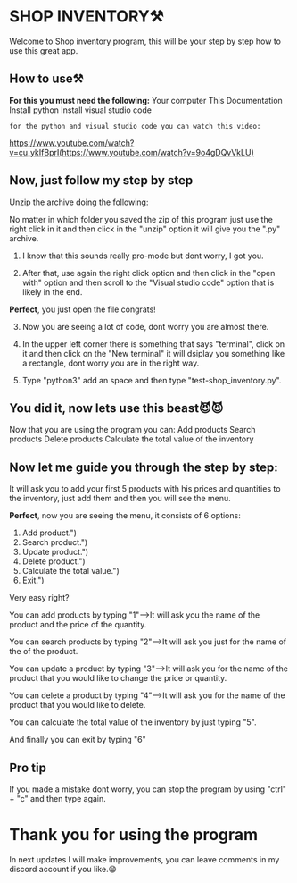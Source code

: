 # SHOP INVENTORY⚒️
Welcome to Shop inventory program, this will be your step by step how to use this great app.

## How to use⚒️
__For this you must need the following:__
Your computer
This Documentation
Install python
Install visual studio code

    for the python and visual studio code you can watch this video: 
  https://www.youtube.com/watch?v=cu_ykIfBprI(https://www.youtube.com/watch?v=9o4gDQvVkLU)

## **Now, just follow my step by step**

Unzip the archive doing the following:

No matter in which folder you saved the zip of this program just use the right click in it and then click in the "unzip" option it will give you the ".py" archive.

1. I know that this sounds really pro-mode but dont worry, I got you.

2. After that, use again the right click option and then click in the "open with" option and then scroll to the "Visual studio code" option that is likely in the end. 

**Perfect**, you just open the file congrats!

3. Now you are seeing a lot of code, dont worry you are almost there.

4. In the upper left corner there is something that says "terminal", click on it and then click on the "New terminal" it will dsiplay you something like a rectangle, dont worry you are in the right way.

5. Type "python3" add an space and then type "test-shop_inventory.py".

## **You did it, now lets use this beast**😈😈

Now that you are using the program you can:
Add products 
Search products
Delete products 
Calculate the total value of the inventory

## **Now let me guide you through the step by step:**
It will ask you to add your first 5 products with his prices and quantities to the inventory, just add them and then you will see the menu.

**Perfect**, now you are seeing the menu, it consists of 6 options:
1. Add product.")
2. Search product.")
3. Update product.")
4. Delete product.")
5. Calculate the total value.")
6. Exit.")

Very easy right? 

You can add products by typing "1"-->It will ask you the name of the product and the price of the quantity.

You can search products by typing "2"-->It will ask you just for the name of the of the product.

You can update a product by typing "3"-->It will ask you for the name of the product that you would like to change the price or quantity.

You can delete a product by typing "4"-->It will ask you for the name of the product that you would like to delete.

You can calculate the total value of the inventory by just typing "5".

And finally you can exit by typing "6"

## **Pro tip** 

If you made a mistake dont worry, you can stop the program by using "ctrl" + "c" and then type again.

# Thank you for using the program
In next updates I will make improvements, you can leave comments in my discord account if you like.😁


